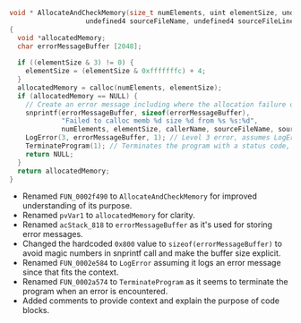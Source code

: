 ```c
void * AllocateAndCheckMemory(size_t numElements, uint elementSize, undefined4 callerName,
                   undefined4 sourceFileName, undefined4 sourceFileLine)
{
  void *allocatedMemory;
  char errorMessageBuffer [2048];
  
  if ((elementSize & 3) != 0) {
    elementSize = (elementSize & 0xfffffffc) + 4;
  }
  allocatedMemory = calloc(numElements, elementSize);
  if (allocatedMemory == NULL) {
    // Create an error message including where the allocation failure occurred
    snprintf(errorMessageBuffer, sizeof(errorMessageBuffer),
             "Failed to calloc memb %d size %d from %s %s:%d",
             numElements, elementSize, callerName, sourceFileName, sourceFileLine);
    LogError(3, errorMessageBuffer, 1); // Level 3 error, assumes LogError is a logging function
    TerminateProgram(1); // Terminates the program with a status code, assumes TerminateProgram is a termination function
    return NULL;
  }
  return allocatedMemory;
}
```

- Renamed `FUN_0002f490` to `AllocateAndCheckMemory` for improved understanding of its purpose.
- Renamed `pvVar1` to `allocatedMemory` for clarity.
- Renamed `acStack_818` to `errorMessageBuffer` as it's used for storing error messages.
- Changed the hardcoded `0x800` value to `sizeof(errorMessageBuffer)` to avoid magic numbers in snprintf call and make the buffer size explicit.
- Renamed `FUN_0002e584` to `LogError` assuming it logs an error message since that fits the context.
- Renamed `FUN_0002a574` to `TerminateProgram` as it seems to terminate the program when an error is encountered.
- Added comments to provide context and explain the purpose of code blocks.